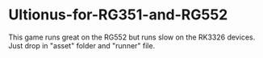 # Ultionus-for-RG351-and-RG552
This game runs great on the RG552 but runs slow on the RK3326 devices.
Just drop in "asset" folder and "runner" file.
